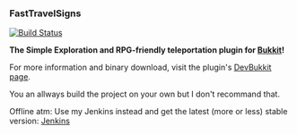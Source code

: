 ### FastTravelSigns ### 

[![Build Status](https://travis-ci.org/oneill011990/FastTravelReborn.svg?branch=master)](https://travis-ci.org/oneill011990/FastTravelReborn)

**The Simple Exploration and RPG-friendly teleportation plugin for [Bukkit](http://bukkit.org)!**

For more information and binary download, visit the plugin's [DevBukkit page](http://dev.bukkit.org/server-mods/fasttravel/).

You an allways build the project on your own but I don't recommand that.

Offline atm: Use my Jenkins instead and get the latest (more or less) stable version: [Jenkins](http://ci.germanspacebuild.de:8080/job/FastTravelSigns/)
